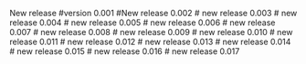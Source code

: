 New release #version 0.001
            #New release 0.002 
            # new release 0.003
            # new release 0.004
            # new release 0.005
            # new release 0.006
            # new release 0.007
            # new release 0.008
            # new release 0.009
            # new release 0.010
            # new release 0.011
            # new release 0.012
            # new release 0.013
            # new release 0.014
            # new release 0.015
            # new release 0.016
            # new release 0.017
